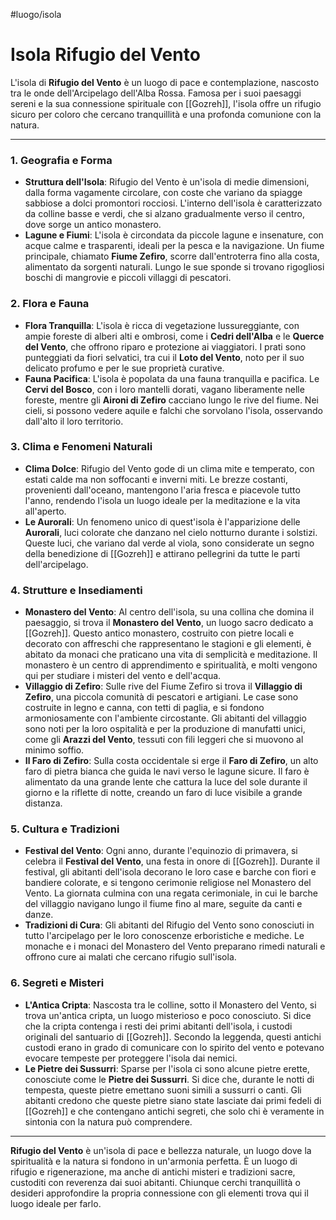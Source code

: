 #luogo/isola 
# **Isola Rifugio del Vento**

L'isola di **Rifugio del Vento** è un luogo di pace e contemplazione, nascosto tra le onde dell'Arcipelago dell'Alba Rossa. Famosa per i suoi paesaggi sereni e la sua connessione spirituale con [[Gozreh]], l'isola offre un rifugio sicuro per coloro che cercano tranquillità e una profonda comunione con la natura.

---

### **1. Geografia e Forma**
- **Struttura dell'Isola**: Rifugio del Vento è un'isola di medie dimensioni, dalla forma vagamente circolare, con coste che variano da spiagge sabbiose a dolci promontori rocciosi. L'interno dell'isola è caratterizzato da colline basse e verdi, che si alzano gradualmente verso il centro, dove sorge un antico monastero.
- **Lagune e Fiumi**: L'isola è circondata da piccole lagune e insenature, con acque calme e trasparenti, ideali per la pesca e la navigazione. Un fiume principale, chiamato **Fiume Zefiro**, scorre dall'entroterra fino alla costa, alimentato da sorgenti naturali. Lungo le sue sponde si trovano rigogliosi boschi di mangrovie e piccoli villaggi di pescatori.

### **2. Flora e Fauna**
- **Flora Tranquilla**: L'isola è ricca di vegetazione lussureggiante, con ampie foreste di alberi alti e ombrosi, come i **Cedri dell'Alba** e le **Querce del Vento**, che offrono riparo e protezione ai viaggiatori. I prati sono punteggiati da fiori selvatici, tra cui il **Loto del Vento**, noto per il suo delicato profumo e per le sue proprietà curative.
- **Fauna Pacifica**: L'isola è popolata da una fauna tranquilla e pacifica. Le **Cervi del Bosco**, con i loro mantelli dorati, vagano liberamente nelle foreste, mentre gli **Aironi di Zefiro** cacciano lungo le rive del fiume. Nei cieli, si possono vedere aquile e falchi che sorvolano l'isola, osservando dall'alto il loro territorio.

### **3. Clima e Fenomeni Naturali**
- **Clima Dolce**: Rifugio del Vento gode di un clima mite e temperato, con estati calde ma non soffocanti e inverni miti. Le brezze costanti, provenienti dall'oceano, mantengono l'aria fresca e piacevole tutto l'anno, rendendo l'isola un luogo ideale per la meditazione e la vita all'aperto.
- **Le Aurorali**: Un fenomeno unico di quest'isola è l'apparizione delle **Aurorali**, luci colorate che danzano nel cielo notturno durante i solstizi. Queste luci, che variano dal verde al viola, sono considerate un segno della benedizione di [[Gozreh]] e attirano pellegrini da tutte le parti dell'arcipelago.

### **4. Strutture e Insediamenti**
- **Monastero del Vento**: Al centro dell'isola, su una collina che domina il paesaggio, si trova il **Monastero del Vento**, un luogo sacro dedicato a [[Gozreh]]. Questo antico monastero, costruito con pietre locali e decorato con affreschi che rappresentano le stagioni e gli elementi, è abitato da monaci che praticano una vita di semplicità e meditazione. Il monastero è un centro di apprendimento e spiritualità, e molti vengono qui per studiare i misteri del vento e dell'acqua.
- **Villaggio di Zefiro**: Sulle rive del Fiume Zefiro si trova il **Villaggio di Zefiro**, una piccola comunità di pescatori e artigiani. Le case sono costruite in legno e canna, con tetti di paglia, e si fondono armoniosamente con l'ambiente circostante. Gli abitanti del villaggio sono noti per la loro ospitalità e per la produzione di manufatti unici, come gli **Arazzi del Vento**, tessuti con fili leggeri che si muovono al minimo soffio.
- **Il Faro di Zefiro**: Sulla costa occidentale si erge il **Faro di Zefiro**, un alto faro di pietra bianca che guida le navi verso le lagune sicure. Il faro è alimentato da una grande lente che cattura la luce del sole durante il giorno e la riflette di notte, creando un faro di luce visibile a grande distanza.

### **5. Cultura e Tradizioni**
- **Festival del Vento**: Ogni anno, durante l'equinozio di primavera, si celebra il **Festival del Vento**, una festa in onore di [[Gozreh]]. Durante il festival, gli abitanti dell'isola decorano le loro case e barche con fiori e bandiere colorate, e si tengono cerimonie religiose nel Monastero del Vento. La giornata culmina con una regata cerimoniale, in cui le barche del villaggio navigano lungo il fiume fino al mare, seguite da canti e danze.
- **Tradizioni di Cura**: Gli abitanti del Rifugio del Vento sono conosciuti in tutto l'arcipelago per le loro conoscenze erboristiche e mediche. Le monache e i monaci del Monastero del Vento preparano rimedi naturali e offrono cure ai malati che cercano rifugio sull'isola.

### **6. Segreti e Misteri**
- **L'Antica Cripta**: Nascosta tra le colline, sotto il Monastero del Vento, si trova un'antica cripta, un luogo misterioso e poco conosciuto. Si dice che la cripta contenga i resti dei primi abitanti dell'isola, i custodi originali del santuario di [[Gozreh]]. Secondo la leggenda, questi antichi custodi erano in grado di comunicare con lo spirito del vento e potevano evocare tempeste per proteggere l'isola dai nemici.
- **Le Pietre dei Sussurri**: Sparse per l'isola ci sono alcune pietre erette, conosciute come le **Pietre dei Sussurri**. Si dice che, durante le notti di tempesta, queste pietre emettano suoni simili a sussurri o canti. Gli abitanti credono che queste pietre siano state lasciate dai primi fedeli di [[Gozreh]] e che contengano antichi segreti, che solo chi è veramente in sintonia con la natura può comprendere.

---

**Rifugio del Vento** è un'isola di pace e bellezza naturale, un luogo dove la spiritualità e la natura si fondono in un'armonia perfetta. È un luogo di rifugio e rigenerazione, ma anche di antichi misteri e tradizioni sacre, custoditi con reverenza dai suoi abitanti. Chiunque cerchi tranquillità o desideri approfondire la propria connessione con gli elementi trova qui il luogo ideale per farlo.